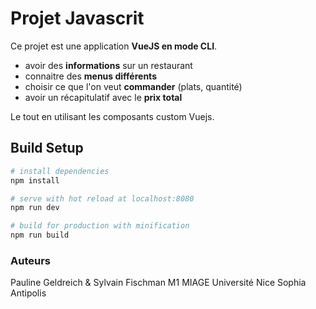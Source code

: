 # Projet Javascrit

Ce projet est une application **VueJS en mode CLI**.
- avoir des **informations** sur un restaurant
- connaitre des **menus différents**
- choisir ce que l'on veut **commander** (plats, quantité)
- avoir un récapitulatif avec le **prix total**

Le tout en utilisant les composants custom Vuejs.



## Build Setup

``` bash
# install dependencies
npm install

# serve with hot reload at localhost:8080
npm run dev

# build for production with minification
npm run build
```
### Auteurs

Pauline Geldreich & Sylvain Fischman
M1 MIAGE
Université Nice Sophia Antipolis


